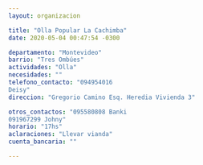 ```yaml
---
layout: organizacion

title: "Olla Popular La Cachimba"
date: 2020-05-04 00:47:54 -0300

departamento: "Montevideo"
barrio: "Tres Ombúes"
actividades: "Olla"
necesidades: ""
telefono_contacto: "094954016
Deisy"
direccion: "Gregorio Camino Esq. Heredia Vivienda 3"

otros_contactos: "095580808 Banki
091967299 Johny"
horario: "17hs"
aclaraciones: "Llevar vianda"
cuenta_bancaria: ""

---
```

